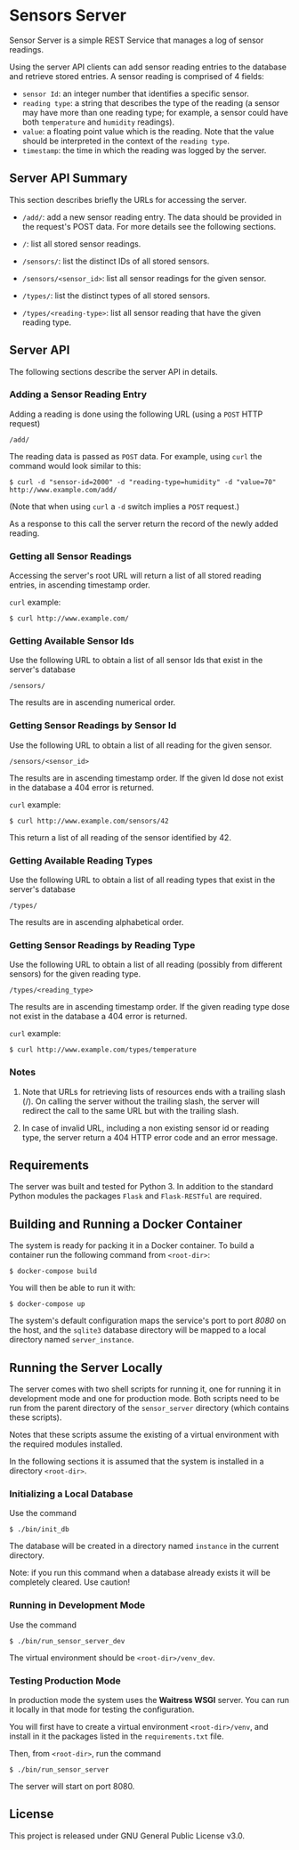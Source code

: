 # Sensors Server

Sensor Server is a simple REST Service that manages a log of sensor
readings.

Using the server API clients can add sensor reading entries to the
database and retrieve stored entries. A sensor reading is comprised of
4 fields:

- `sensor Id`: an integer number that identifies a specific sensor.
- `reading type`: a string that describes the type of the reading (a
  sensor may have more than one reading type; for example, a sensor
  could have both `temperature` and `humidity` readings).
- `value`: a floating point value which is the reading. Note that the
  value should be interpreted in the context of the `reading type`.
- `timestamp`: the time in which the reading was logged by the server.

## Server API Summary

This section describes briefly the URLs for accessing the server.

* `/add/`: add a new sensor reading entry. The data should be provided
  in the request's POST data. For more details see the following
  sections.
  
* `/`: list all stored sensor readings.

* `/sensors/`: list the distinct IDs of all stored sensors.

* `/sensors/<sensor_id>`: list all sensor readings for the
  given sensor.

* `/types/`: list the distinct types of all stored sensors.

* `/types/<reading-type>`: list all sensor reading that
  have the given reading type.

## Server API

The following sections describe the server API in details.

### Adding a Sensor Reading Entry

Adding a reading is done using the following URL (using a `POST` HTTP
request)

    /add/
   
The reading data is passed as `POST` data. For example, using `curl` the
command would look similar to this:

    $ curl -d "sensor-id=2000" -d "reading-type=humidity" -d "value=70" http://www.example.com/add/

(Note that when using `curl` a `-d` switch implies a `POST` request.)

As a response to this call the server return the record of the newly
added reading.

### Getting all Sensor Readings

Accessing the server's root URL will return a list of all stored
reading entries, in ascending timestamp order.

`curl` example:

    $ curl http://www.example.com/

### Getting Available Sensor Ids

Use the following URL to obtain a list of all sensor Ids that exist in
the server's database

    /sensors/

The results are in ascending numerical order.

### Getting Sensor Readings by Sensor Id

Use the following URL to obtain a list of all reading for the given
sensor.

    /sensors/<sensor_id>

The results are in ascending timestamp order. If the given Id dose not
exist in the database a 404 error is returned.
 
`curl` example:

    $ curl http://www.example.com/sensors/42
	
This return a list of all reading of the sensor identified by 42.
	
### Getting Available Reading Types

Use the following URL to obtain a list of all reading types that exist
in the server's database

	/types/

The results are in ascending alphabetical order.

### Getting Sensor Readings by Reading Type

Use the following URL to obtain a list of all reading (possibly from
different sensors) for the given reading type.

    /types/<reading_type>

The results are in ascending timestamp order. If the given reading
type dose not exist in the database a 404 error is returned.

`curl` example:

    $ curl http://www.example.com/types/temperature

### Notes

1. Note that URLs for retrieving lists of resources ends with a
   trailing slash (/). On calling the server without the trailing
   slash, the server will redirect the call to the same URL but with
   the trailing slash.

2. In case of invalid URL, including a non existing sensor id or
   reading type, the server return a 404 HTTP error code and an error
   message.

## Requirements

The server was built and tested for Python 3. In addition to the
standard Python modules the packages `Flask` and `Flask-RESTful` are
required.

## Building and Running a Docker Container

The system is ready for packing it in a Docker container. To build a
container run the following command from `<root-dir>`:

    $ docker-compose build

You will then be able to run it with:

    $ docker-compose up

The system's default configuration maps the service's port to port
*8080* on the host, and the `sqlite3` database directory will be mapped
to a local directory named `server_instance`.

## Running the Server Locally

The server comes with two shell scripts for running it, one for
running it in development mode and one for production mode. Both
scripts need to be run from the parent directory of the
`sensor_server` directory (which contains these scripts).

Notes that these scripts assume the existing of a virtual environment
with the required modules installed.

In the following sections it is assumed that the system is installed
in a directory `<root-dir>`.

### Initializing a Local Database

Use the command

    $ ./bin/init_db

The database will be created in a directory named `instance` in the
current directory.

Note: if you run this command when a database already exists it will
be completely cleared. Use caution!

### Running in Development Mode

Use the command

    $ ./bin/run_sensor_server_dev

The virtual environment should be `<root-dir>/venv_dev`.

### Testing Production Mode

In production mode the system uses the **Waitress WSGI** server. You can
run it locally in that mode for testing the configuration.

You will first have to create a virtual environment
`<root-dir>/venv`, and install in it the packages listed in the
`requirements.txt` file.

Then, from `<root-dir>`, run the command

    $ ./bin/run_sensor_server

The server will start on port 8080.

## License

This project is released under GNU General Public License v3.0.
